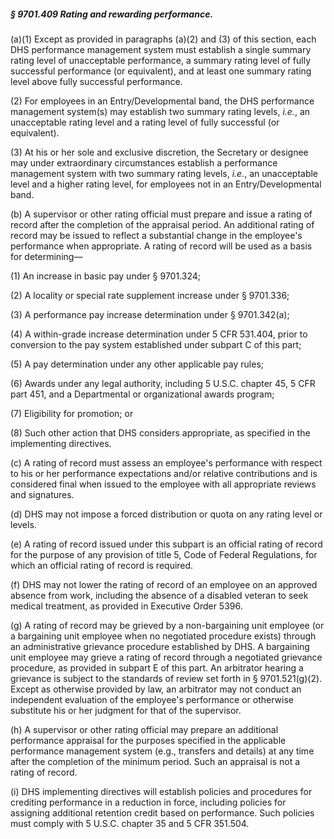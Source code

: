 ##### § 9701.409 Rating and rewarding performance. #####

(a)(1) Except as provided in paragraphs (a)(2) and (3) of this section, each DHS performance management system must establish a single summary rating level of unacceptable performance, a summary rating level of fully successful performance (or equivalent), and at least one summary rating level above fully successful performance.

(2) For employees in an Entry/Developmental band, the DHS performance management system(s) may establish two summary rating levels, *i.e.*, an unacceptable rating level and a rating level of fully successful (or equivalent).

(3) At his or her sole and exclusive discretion, the Secretary or designee may under extraordinary circumstances establish a performance management system with two summary rating levels, *i.e.*, an unacceptable level and a higher rating level, for employees not in an Entry/Developmental band.

(b) A supervisor or other rating official must prepare and issue a rating of record after the completion of the appraisal period. An additional rating of record may be issued to reflect a substantial change in the employee's performance when appropriate. A rating of record will be used as a basis for determining—

(1) An increase in basic pay under § 9701.324;

(2) A locality or special rate supplement increase under § 9701.336;

(3) A performance pay increase determination under § 9701.342(a);

(4) A within-grade increase determination under 5 CFR 531.404, prior to conversion to the pay system established under subpart C of this part;

(5) A pay determination under any other applicable pay rules;

(6) Awards under any legal authority, including 5 U.S.C. chapter 45, 5 CFR part 451, and a Departmental or organizational awards program;

(7) Eligibility for promotion; or

(8) Such other action that DHS considers appropriate, as specified in the implementing directives.

(c) A rating of record must assess an employee's performance with respect to his or her performance expectations and/or relative contributions and is considered final when issued to the employee with all appropriate reviews and signatures.

(d) DHS may not impose a forced distribution or quota on any rating level or levels.

(e) A rating of record issued under this subpart is an official rating of record for the purpose of any provision of title 5, Code of Federal Regulations, for which an official rating of record is required.

(f) DHS may not lower the rating of record of an employee on an approved absence from work, including the absence of a disabled veteran to seek medical treatment, as provided in Executive Order 5396.

(g) A rating of record may be grieved by a non-bargaining unit employee (or a bargaining unit employee when no negotiated procedure exists) through an administrative grievance procedure established by DHS. A bargaining unit employee may grieve a rating of record through a negotiated grievance procedure, as provided in subpart E of this part. An arbitrator hearing a grievance is subject to the standards of review set forth in § 9701.521(g)(2). Except as otherwise provided by law, an arbitrator may not conduct an independent evaluation of the employee's performance or otherwise substitute his or her judgment for that of the supervisor.

(h) A supervisor or other rating official may prepare an additional performance appraisal for the purposes specified in the applicable performance management system (e.g., transfers and details) at any time after the completion of the minimum period. Such an appraisal is not a rating of record.

(i) DHS implementing directives will establish policies and procedures for crediting performance in a reduction in force, including policies for assigning additional retention credit based on performance. Such policies must comply with 5 U.S.C. chapter 35 and 5 CFR 351.504.